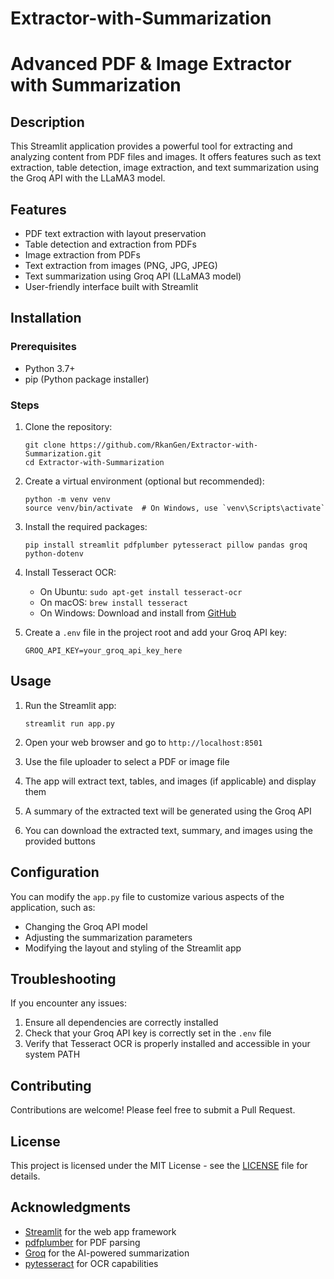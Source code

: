 # Extractor-with-Summarization
# Advanced PDF & Image Extractor with Summarization

## Description
This Streamlit application provides a powerful tool for extracting and analyzing content from PDF files and images. It offers features such as text extraction, table detection, image extraction, and text summarization using the Groq API with the LLaMA3 model.

## Features
- PDF text extraction with layout preservation
- Table detection and extraction from PDFs
- Image extraction from PDFs
- Text extraction from images (PNG, JPG, JPEG)
- Text summarization using Groq API (LLaMA3 model)
- User-friendly interface built with Streamlit

## Installation

### Prerequisites
- Python 3.7+
- pip (Python package installer)

### Steps
1. Clone the repository:
   ```
   git clone https://github.com/RkanGen/Extractor-with-Summarization.git
   cd Extractor-with-Summarization
   ```

2. Create a virtual environment (optional but recommended):
   ```
   python -m venv venv
   source venv/bin/activate  # On Windows, use `venv\Scripts\activate`
   ```

3. Install the required packages:
   ```
   pip install streamlit pdfplumber pytesseract pillow pandas groq python-dotenv
   ```

4. Install Tesseract OCR:
   - On Ubuntu: `sudo apt-get install tesseract-ocr`
   - On macOS: `brew install tesseract`
   - On Windows: Download and install from [GitHub](https://github.com/UB-Mannheim/tesseract/wiki)

5. Create a `.env` file in the project root and add your Groq API key:
   ```
   GROQ_API_KEY=your_groq_api_key_here
   ```

## Usage

1. Run the Streamlit app:
   ```
   streamlit run app.py
   ```

2. Open your web browser and go to `http://localhost:8501`

3. Use the file uploader to select a PDF or image file

4. The app will extract text, tables, and images (if applicable) and display them

5. A summary of the extracted text will be generated using the Groq API

6. You can download the extracted text, summary, and images using the provided buttons

## Configuration

You can modify the `app.py` file to customize various aspects of the application, such as:
- Changing the Groq API model
- Adjusting the summarization parameters
- Modifying the layout and styling of the Streamlit app

## Troubleshooting

If you encounter any issues:
1. Ensure all dependencies are correctly installed
2. Check that your Groq API key is correctly set in the `.env` file
3. Verify that Tesseract OCR is properly installed and accessible in your system PATH

## Contributing

Contributions are welcome! Please feel free to submit a Pull Request.

## License

This project is licensed under the MIT License - see the [LICENSE](LICENSE) file for details.

## Acknowledgments

- [Streamlit](https://streamlit.io/) for the web app framework
- [pdfplumber](https://github.com/jsvine/pdfplumber) for PDF parsing
- [Groq](https://groq.com/) for the AI-powered summarization
- [pytesseract](https://github.com/madmaze/pytesseract) for OCR capabilities
